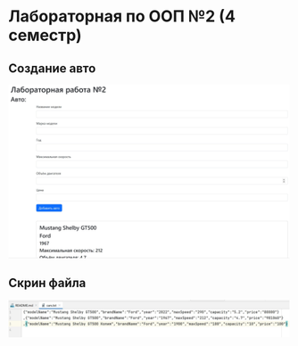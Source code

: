 # Лабораторная по ООП №2 (4 семестр)
## Создание авто
![Создание авто](./pic2-1.jpg)
## Скрин файла
![Файл](./file.jpg)
